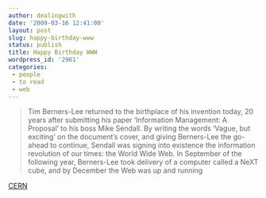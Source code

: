 ```yaml
---
author: dealingwith
date: '2009-03-16 12:41:00'
layout: post
slug: happy-birthday-www
status: publish
title: Happy Birthday WWW
wordpress_id: '2961'
categories:
 - people
 - to read
 - web
---
```


> Tim Berners-Lee returned to the birthplace of his invention today, 20 years
after submitting his paper ‘Information Management: A Proposal’ to his boss
Mike Sendall. By writing the words ‘Vague, but exciting’ on the document’s
cover, and giving Berners-Lee the go-ahead to continue, Sendall was signing
into existence the information revolution of our times: the World Wide Web. In
September of the following year, Berners-Lee took delivery of a computer
called a NeXT cube, and by December the Web was up and running

[CERN][1]

   [1]:
http://press.web.cern.ch/press/PressReleases/Releases2009/PR04.09E.html


